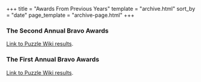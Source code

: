 +++
title = "Awards From Previous Years"
template = "archive.html"
sort_by = "date"
page_template = "archive-page.html"
+++

### The Second Annual Bravo Awards 

[Link to Puzzle Wiki results](https://www.puzzles.wiki/wiki/2nd_Bravo_Awards).

### The First Annual Bravo Awards

[Link to Puzzle Wiki results](https://www.puzzles.wiki/wiki/1st_Bravo_Awards).